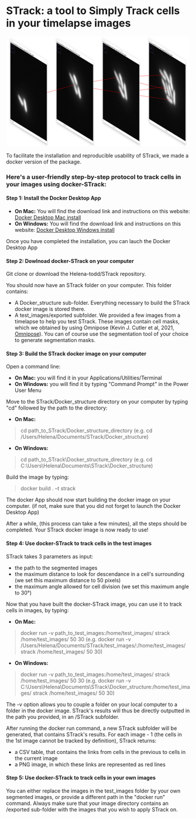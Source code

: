 # STrack: a tool to Simply Track cells in your timelapse images

<p align="center">
  <img width="500" height="300" src="https://github.com/Helena-todd/STrack/blob/master/cell_tracking.png">
</p>

To facilitate the installation and reproducible usability of STrack, we made a docker version of the package.

### Here's a user-friendly step-by-step protocol to track cells in your images using docker-STrack:

#### Step 1: Install the Docker Desktop App

- **On Mac:** You will find the download link and instructions on this website: [Docker Desktop Mac install](https://docs.docker.com/desktop/mac/install/)
- **On Windows:** You will find the download link and instructions on this website: [Docker Desktop Windows install](https://docs.docker.com/desktop/windows/install/)

Once you have completed the installation, you can lauch the Docker Desktop App

#### Step 2: Dowlnoad docker-STrack on your computer

Git clone or download the Helena-todd/STrack repository.

You should now have an STrack folder on your computer. This folder contains:
- A Docker_structure sub-folder. Everything necessary to build the STrack docker image is stored there.
- A test_images/exported subfolder. We provided a few images from a timelapse to help you test STrack. These images contain cell masks, which we obtained by using Omnipose (Kevin J. Cutler et al, 2021, [Omnipose](https://github.com/kevinjohncutler/omnipose.git)). You can of course use the segmentation tool of your choice to generate segmentation masks.

#### Step 3: Build the STrack docker image on your computer

Open a command line:
- **On Mac:** you will find it in your Applications/Utilities/Terminal
- **On Windows:** you will find it by typing "Command Prompt" in the Power User Menu

Move to the STrack/Docker_structure directory on your computer by typing "cd" followed by the path to the directory:
- **On Mac:** 
> cd path_to_STrack/Docker_structure_directory
(e.g. cd /Users/Helena/Documents/STrack/Docker_structure)
- **On Windows:** 
> cd path_to_STrack\Docker_structure_directory
(e.g. cd C:\Users\Helena\Documents\STrack\Docker_structure)

Build the image by typing:
> docker build . –t strack

The docker App should now start building the docker image on your computer. 
(if not, make sure that you did not forget to launch the Docker Desktop App)

After a while, (this process can take a few minutes), all the steps should be completed. Your STrack docker image is now ready to use!

#### Step 4: Use docker-STrack to track cells in the test images

STrack takes 3 parameters as input:
- the path to the segmented images
- the maximum distance to look for descendance in a cell's surrounding (we set this maximum distance to 50 pixels)
- the maximum angle allowed for cell division (we set this maximum angle to 30°)

Now that you have built the docker-STrack image, you can use it to track cells in images, by typing:
- **On Mac:** 
> docker run -v path_to_test_images:/home/test_images/ strack /home/test_images/ 50 30
(e.g. docker run -v /Users/Helena/Documents/STrack/test_images/:/home/test_images/ strack /home/test_images/ 50 30)
- **On Windows:** 
> docker run -v path_to_test_images:/home/test_images/ strack /home/test_images/ 50 30
(e.g. docker run -v C:\Users\Helena\Documents\STrack\Docker_structure\:/home/test_images/ strack /home/test_images/ 50 30)

The -v option allows you to couple a folder on your local computer to a folder in the docker image. STrack's results will thus be directly outputted in the path you provided, in an /STrack subfolder.

After running the docker run command, a new STrack subfolder will be generated, that contains STrack's results. For each image - 1 (the cells in the 1st image cannot be tracked by definition), STrack returns:
- a CSV table, that contains the links from cells in the previous to cells in the current image
- a PNG image, in which these links are represented as red lines

#### Step 5: Use docker-STrack to track cells in your own images

You can either replace the images in the test_images folder by your own segmented images, or provide a different path in the "docker run" command. Always make sure that your image directory contains an /exported sub-folder with the images that you wish to apply STrack on.







